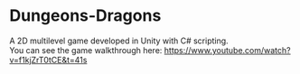 # Dungeons-Dragons
A 2D multilevel game developed in Unity with C# scripting.  
You can see the game walkthrough here:
https://www.youtube.com/watch?v=f1kjZrT0tCE&t=41s
